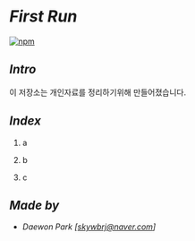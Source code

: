 # *First Run*
[![npm](https://img.shields.io/badge/start%20%3A-18.09.20-orange.svg)]()
 
 ## *Intro*
 이 저장소는 개인자료를 정리하기위해 만들어졌습니다.

## *Index*
1. a

2. b

3. c




## *Made by*
 - *Daewon Park* *[<skywbrj@naver.com>]*
